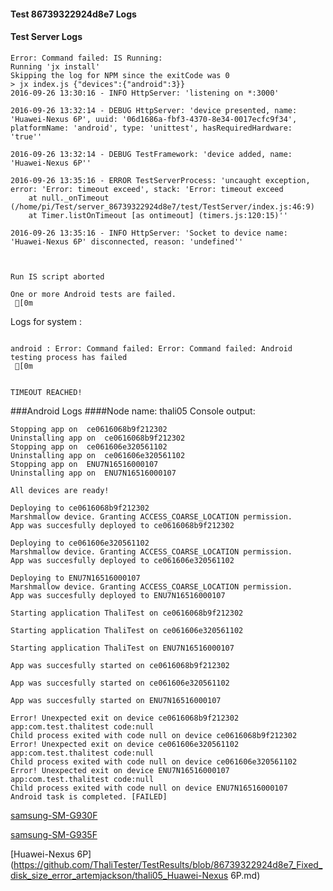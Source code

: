 #### Test 86739322924d8e7 Logs

#### Test Server Logs
```
Error: Command failed: IS Running:
Running 'jx install'
Skipping the log for NPM since the exitCode was 0
> jx index.js {"devices":{"android":3}}
2016-09-26 13:30:16 - INFO HttpServer: 'listening on *:3000'

2016-09-26 13:32:14 - DEBUG HttpServer: 'device presented, name: 'Huawei-Nexus 6P', uuid: '06d1686a-fbf3-4370-8e34-0017ecfc9f34', platformName: 'android', type: 'unittest', hasRequiredHardware: 'true''

2016-09-26 13:32:14 - DEBUG TestFramework: 'device added, name: 'Huawei-Nexus 6P''

2016-09-26 13:35:16 - ERROR TestServerProcess: 'uncaught exception, error: 'Error: timeout exceed', stack: 'Error: timeout exceed
    at null._onTimeout (/home/pi/Test/server_86739322924d8e7/test/TestServer/index.js:46:9)
    at Timer.listOnTimeout [as ontimeout] (timers.js:120:15)''

2016-09-26 13:35:16 - INFO HttpServer: 'Socket to device name: 'Huawei-Nexus 6P' disconnected, reason: 'undefined''


 
Run IS script aborted
 
One or more Android tests are failed.
 [0m

```


Logs for system : 
```

android : Error: Command failed: Error: Command failed: Android testing process has failed
 [0m


TIMEOUT REACHED!
```
###Android Logs
####Node name: thali05
Console output:
```
Stopping app on  ce0616068b9f212302
Uninstalling app on  ce0616068b9f212302
Stopping app on  ce061606e320561102
Uninstalling app on  ce061606e320561102
Stopping app on  ENU7N16516000107
Uninstalling app on  ENU7N16516000107

All devices are ready!

Deploying to ce0616068b9f212302
Marshmallow device. Granting ACCESS_COARSE_LOCATION permission.
App was succesfully deployed to ce0616068b9f212302

Deploying to ce061606e320561102
Marshmallow device. Granting ACCESS_COARSE_LOCATION permission.
App was succesfully deployed to ce061606e320561102

Deploying to ENU7N16516000107
Marshmallow device. Granting ACCESS_COARSE_LOCATION permission.
App was succesfully deployed to ENU7N16516000107

Starting application ThaliTest on ce0616068b9f212302

Starting application ThaliTest on ce061606e320561102

Starting application ThaliTest on ENU7N16516000107

App was succesfully started on ce0616068b9f212302

App was succesfully started on ce061606e320561102

App was succesfully started on ENU7N16516000107

Error! Unexpected exit on device ce0616068b9f212302 app:com.test.thalitest code:null 
Child process exited with code null on device ce0616068b9f212302
Error! Unexpected exit on device ce061606e320561102 app:com.test.thalitest code:null 
Child process exited with code null on device ce061606e320561102
Error! Unexpected exit on device ENU7N16516000107 app:com.test.thalitest code:null 
Child process exited with code null on device ENU7N16516000107
Android task is completed. [FAILED]
```
[samsung-SM-G930F](https://github.com/ThaliTester/TestResults/blob/86739322924d8e7_Fixed_disk_size_error_artemjackson/thali05_samsung-SM-G930F.md)

[samsung-SM-G935F](https://github.com/ThaliTester/TestResults/blob/86739322924d8e7_Fixed_disk_size_error_artemjackson/thali05_samsung-SM-G935F.md)

[Huawei-Nexus 6P](https://github.com/ThaliTester/TestResults/blob/86739322924d8e7_Fixed_disk_size_error_artemjackson/thali05_Huawei-Nexus 6P.md)




